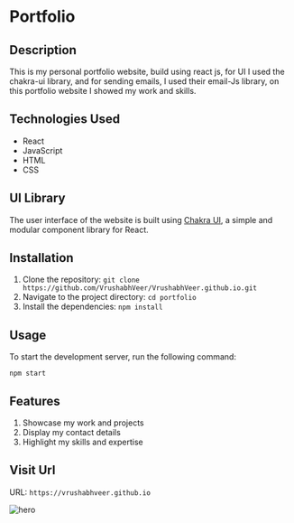 # Portfolio

## Description

This is my personal portfolio website, build using react js, for UI I used the chakra-ui library, and for sending emails, I used their email-Js library, on this portfolio website I showed my work and skills.

## Technologies Used

- React
- JavaScript
- HTML
- CSS

## UI Library

The user interface of the website is built using [Chakra UI](https://chakra-ui.com/), a simple and modular component library for React.

## Installation

1. Clone the repository: `git clone https://github.com/VrushabhVeer/VrushabhVeer.github.io.git`
2. Navigate to the project directory: `cd portfolio`
3. Install the dependencies: `npm install`

## Usage

To start the development server, run the following command:

    npm start

## Features

1. Showcase my work and projects
2. Display my contact details
3. Highlight my skills and expertise

## Visit Url
URL: `https://vrushabhveer.github.io`

![hero](https://github.com/VrushabhVeer/VrushabhVeer.github.io/assets/99570200/96376520-48e3-435f-868f-0d835fd1526a)


